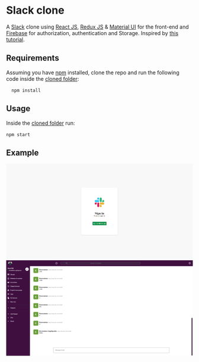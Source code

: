 # Slack clone

A [Slack](https://slack.com/intl/en-gr/) clone using [React JS](https://reactjs.org), [Redux JS](https://redux.js.org) & [Material UI](https://material-ui.com) for the front-end and [Firebase](https://firebase.google.com) for authorization, authentication and Storage. Inspired by [this tutorial](https://www.youtube.com/watch?v=QiTq5WrWoJw).

## Requirements

Assuming you have [npm](https://www.npmjs.com) installed, clone the repo and run the following code inside the [cloned folder](slack/):

```
  npm install
```

## Usage

Inside the [cloned folder](slack/) run:

```
npm start
```

## Example

<p align="center">
  <img src="img/img1.png" /> 
  <img src="img/img2.png" /> 
</p>